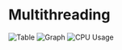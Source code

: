 # Multithreading

![Table](https://github.com/j-sonali2003/Predictive-Analysis-/assets/130656646/0fe83652-c3b2-4cff-93cb-761147d319f1)
![Graph](https://github.com/j-sonali2003/Predictive-Analysis-/assets/130656646/c5190606-1e02-4cb7-aca1-158b6d29c0cc)
![CPU Usage](https://github.com/j-sonali2003/Predictive-Analysis-/assets/130656646/77d978b7-b4f7-4938-858e-bff256b4e803)
